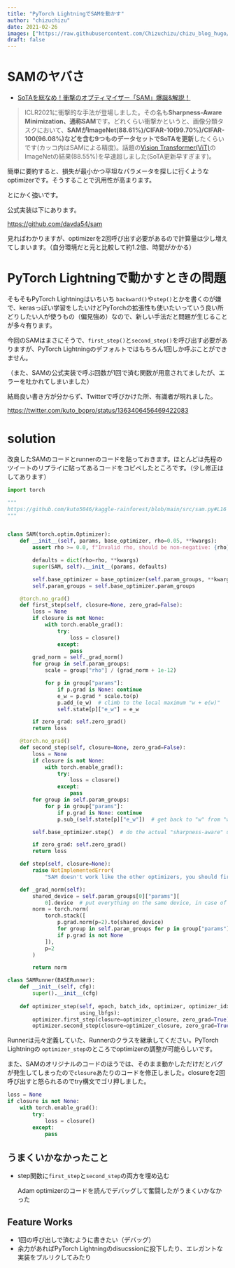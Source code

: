 ```yaml
---
title: "PyTorch LightningでSAMを動かす"
author: "chizuchizu"
date: 2021-02-26
images: ["https://raw.githubusercontent.com/Chizuchizu/chizu_blog_hugo/master/static/img/main/sam optimizer.jpg"]
draft: false
---
```


# SAMのヤバさ

- [SoTAを総なめ！衝撃のオプティマイザー「SAM」爆誕&解説！](https://qiita.com/omiita/items/f24e4f06ae89115d248e)

> ICLR2021に衝撃的な手法が登場しました。その名も**Sharpness-Aware Minimization、通称SAM**です。どれくらい衝撃かというと、画像分類タスクにおいて、**SAMがImageNet(88.61%)/CIFAR-10(99.70%)/CIFAR-100(96.08%)などを含む9つものデータセットでSoTAを更新**したくらいです(カッコ内はSAMによる精度)。話題の[Vision Transformer(ViT)](https://qiita.com/omiita/items/0049ade809c4817670d7)のImageNetの結果(88.55%)を早速超しました(SoTA更新早すぎます)。

簡単に要約すると、損失が最小かつ平坦なパラメータを探しに行くようなoptimizerです。そうすることで汎用性が高まります。

とにかく強いです。

公式実装は下にあります。

https://github.com/davda54/sam

見ればわかりますが、optimizerを2回呼び出す必要があるので計算量は少し増えてしまいます。（自分環境だと元と比較して約1.2倍、時間がかかる）

# PyTorch Lightningで動かすときの問題

そもそもPyTorch Lightningはいちいち `backward()`や`step()`とかを書くのが嫌で、kerasっぽい学習をしたいけどPyTorchの拡張性も使いたいっていう良い所どりしたい人が使うもの（偏見強め）なので、新しい手法だと問題が生じることが多々有ります。

今回のSAMはまさにそうで、`first_step()`と`second_step()`を呼び出す必要がありますが、PyTorch Lightningのデフォルトではもちろん1回しか呼ぶことができません。


（また、SAMの公式実装で呼ぶ回数が1回で済む関数が用意されてましたが、エラーを吐かれてしまいました）



結局良い書き方が分からず、Twitterで呼びかけた所、有識者が現れました。

https://twitter.com/kuto_bopro/status/1363406456469422083

# solution

改良したSAMのコードとrunnerのコードを貼っておきます。ほとんどは先程のツイートのリプライに貼ってあるコードをコピペしたところです。（少し修正はしてあります）

```python
import torch

"""
https://github.com/kuto5046/kaggle-rainforest/blob/main/src/sam.py#L16
"""


class SAM(torch.optim.Optimizer):
    def __init__(self, params, base_optimizer, rho=0.05, **kwargs):
        assert rho >= 0.0, f"Invalid rho, should be non-negative: {rho}"

        defaults = dict(rho=rho, **kwargs)
        super(SAM, self).__init__(params, defaults)

        self.base_optimizer = base_optimizer(self.param_groups, **kwargs)
        self.param_groups = self.base_optimizer.param_groups

    @torch.no_grad()
    def first_step(self, closure=None, zero_grad=False):
        loss = None
        if closure is not None:
            with torch.enable_grad():
                try:
                    loss = closure()
                except:
                    pass
        grad_norm = self._grad_norm()
        for group in self.param_groups:
            scale = group["rho"] / (grad_norm + 1e-12)

            for p in group["params"]:
                if p.grad is None: continue
                e_w = p.grad * scale.to(p)
                p.add_(e_w)  # climb to the local maximum "w + e(w)"
                self.state[p]["e_w"] = e_w

        if zero_grad: self.zero_grad()
        return loss

    @torch.no_grad()
    def second_step(self, closure=None, zero_grad=False):
        loss = None
        if closure is not None:
            with torch.enable_grad():
                try:
                    loss = closure()
                except:
                    pass
        for group in self.param_groups:
            for p in group["params"]:
                if p.grad is None: continue
                p.sub_(self.state[p]["e_w"])  # get back to "w" from "w + e(w)"

        self.base_optimizer.step()  # do the actual "sharpness-aware" update

        if zero_grad: self.zero_grad()
        return loss

    def step(self, closure=None):
        raise NotImplementedError(
            "SAM doesn't work like the other optimizers, you should first call `first_step` and the `second_step`; see the documentation for more info.")

    def _grad_norm(self):
        shared_device = self.param_groups[0]["params"][
            0].device  # put everything on the same device, in case of model parallelism
        norm = torch.norm(
            torch.stack([
                p.grad.norm(p=2).to(shared_device)
                for group in self.param_groups for p in group["params"]
                if p.grad is not None
            ]),
            p=2
        )

        return norm

```



```python
class SAMRunner(BASERunner):
    def __init__(self, cfg):
        super().__init__(cfg)
        
    def optimizer_step(self, epoch, batch_idx, optimizer, optimizer_idx, optimizer_closure, on_tpu, using_native_amp,
                       using_lbfgs):
        optimizer.first_step(closure=optimizer_closure, zero_grad=True)
        optimizer.second_step(closure=optimizer_closure, zero_grad=True)

```



Runnerは元々定義していた、Runnerのクラスを継承してください。PyTorch Lightningの `optimizer_step`のところでoptimizerの調整が可能らしいです。



また、SAMのオリジナルのコードのほうでは、そのまま動かしただけだとバグが発生してしまったので`closure`あたりのコードを修正しました。closureを2回呼び出すと怒られるのでtry構文でゴリ押しました。

```python
loss = None
if closure is not None:
    with torch.enable_grad():
        try:
            loss = closure()
        except:
            pass
```



## うまくいかなかったこと

- step関数に`first_step`と`second_step`の両方を埋め込む

  Adam optimizerのコードを読んでデバッグして奮闘したがうまくいかなかった
  
## Feature Works

- 1回の呼び出しで済むように書きたい（デバッグ）
- 余力があればPyTorch Lightningのdisucssionに投下したり、エレガントな実装をプルリクしてみたり
  
